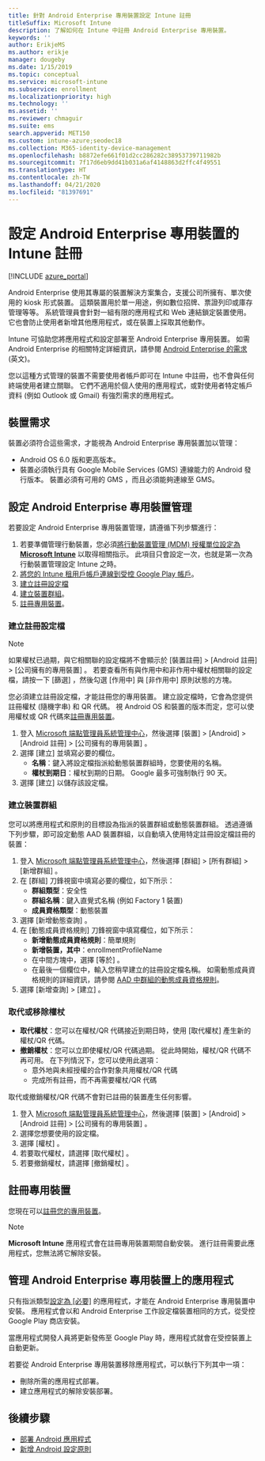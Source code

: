 ```yaml
---
title: 針對 Android Enterprise 專用裝置設定 Intune 註冊
titleSuffix: Microsoft Intune
description: 了解如何在 Intune 中註冊 Android Enterprise 專用裝置。
keywords: ''
author: ErikjeMS
ms.author: erikje
manager: dougeby
ms.date: 1/15/2019
ms.topic: conceptual
ms.service: microsoft-intune
ms.subservice: enrollment
ms.localizationpriority: high
ms.technology: ''
ms.assetid: ''
ms.reviewer: chmaguir
ms.suite: ems
search.appverid: MET150
ms.custom: intune-azure;seodec18
ms.collection: M365-identity-device-management
ms.openlocfilehash: b8872efe661f01d2cc286282c38953739711982b
ms.sourcegitcommit: 7f17d6eb9dd41b031a6af4148863d2ffc4f49551
ms.translationtype: HT
ms.contentlocale: zh-TW
ms.lasthandoff: 04/21/2020
ms.locfileid: "81397691"
---
```

# <a name="set-up-intune-enrollment-of-android-enterprise-dedicated-devices"></a>設定 Android Enterprise 專用裝置的 Intune 註冊

[!INCLUDE [azure_portal](../includes/azure_portal.md)]

Android Enterprise 使用其專屬的裝置解決方案集合，支援公司所擁有、單次使用的 kiosk 形式裝置。 這類裝置用於單一用途，例如數位招牌、票證列印或庫存管理等等。 系統管理員會針對一組有限的應用程式和 Web 連結鎖定裝置使用。 它也會防止使用者新增其他應用程式，或在裝置上採取其他動作。

Intune 可協助您將應用程式和設定部署至 Android Enterprise 專用裝置。 如需 Android Enterprise 的相關特定詳細資訊，請參閱 [Android Enterprise 的需求](https://support.google.com/work/android/answer/6174145?hl=en&ref_topic=6151012) \(英文\)。

您以這種方式管理的裝置不需要使用者帳戶即可在 Intune 中註冊，也不會與任何終端使用者建立關聯。 它們不適用於個人使用的應用程式，或對使用者特定帳戶資料 (例如 Outlook 或 Gmail) 有強烈需求的應用程式。

## <a name="device-requirements"></a>裝置需求

裝置必須符合這些需求，才能視為 Android Enterprise 專用裝置加以管理：

- Android OS 6.0 版和更高版本。
- 裝置必須執行具有 Google Mobile Services (GMS) 連線能力的 Android 發行版本。 裝置必須有可用的 GMS ，而且必須能夠連線至 GMS。

## <a name="set-up-android-enterprise-dedicated-device-management"></a>設定 Android Enterprise 專用裝置管理

若要設定 Android Enterprise 專用裝置管理，請遵循下列步驟進行：

1. 若要準備管理行動裝置，您必須[將行動裝置管理 (MDM) 授權單位設定為 **Microsoft Intune**](../fundamentals/mdm-authority-set.md) 以取得相關指示。 此項目只會設定一次，也就是第一次為行動裝置管理設定 Intune 之時。
2. [將您的 Intune 租用戶帳戶連線到受控 Google Play 帳戶](connect-intune-android-enterprise.md)。
3. [建立註冊設定檔](#create-an-enrollment-profile)
4. [建立裝置群組](#create-a-device-group)。
5. [註冊專用裝置](#enroll-the-dedicated-devices)。

### <a name="create-an-enrollment-profile"></a>建立註冊設定檔

> [!NOTE]
> 如果權杖已過期，與它相關聯的設定檔將不會顯示於 [裝置註冊]   > [Android 註冊]   > [公司擁有的專用裝置]  。 若要查看所有與作用中和非作用中權杖相關聯的設定檔，請按一下 [篩選]  ，然後勾選 [作用中] 與 [非作用中] 原則狀態的方塊。 

您必須建立註冊設定檔，才能註冊您的專用裝置。 建立設定檔時，它會為您提供註冊權杖 (隨機字串) 和 QR 代碼。 視 Android OS 和裝置的版本而定，您可以使用權杖或 QR 代碼來[註冊專用裝置](#enroll-the-dedicated-devices)。

1. 登入 [Microsoft 端點管理員系統管理中心](https://go.microsoft.com/fwlink/?linkid=2109431)，然後選擇 [裝置]   > [Android]   > [Android 註冊]   > [公司擁有的專用裝置]  。
2. 選擇 [建立]  並填寫必要的欄位。
    - **名稱**：鍵入將設定檔指派給動態裝置群組時，您要使用的名稱。
    - **權杖到期日**：權杖到期的日期。 Google 最多可強制執行 90 天。
3. 選擇 [建立]  以儲存該設定檔。

### <a name="create-a-device-group"></a>建立裝置群組

您可以將應用程式和原則的目標設為指派的裝置群組或動態裝置群組。 透過遵循下列步驟，即可設定動態 AAD 裝置群組，以自動填入使用特定註冊設定檔註冊的裝置：

1. 登入 [Microsoft 端點管理員系統管理中心](https://go.microsoft.com/fwlink/?linkid=2109431)，然後選擇 [群組]   > [所有群組]   > [新增群組]  。
2. 在 [群組]  刀鋒視窗中填寫必要的欄位，如下所示：
    - **群組類型**：安全性
    - **群組名稱**：鍵入直覺式名稱 (例如 Factory 1 裝置)
    - **成員資格類型**：動態裝置
3. 選擇 [新增動態查詢]  。
4. 在 [動態成員資格規則]  刀鋒視窗中填寫欄位，如下所示：
    - **新增動態成員資格規則**：簡單規則
    - **新增裝置，其中**：enrollmentProfileName
    - 在中間方塊中，選擇 [等於]  。
    - 在最後一個欄位中，輸入您稍早建立的註冊設定檔名稱。
    如需動態成員資格規則的詳細資訊，請參閱 [AAD 中群組的動態成員資格規則](https://docs.microsoft.com/azure/active-directory/users-groups-roles/groups-dynamic-membership)。 
5. 選擇 [新增查詢]   > [建立]  。

### <a name="replace-or-remove-tokens"></a>取代或移除權杖

- **取代權杖**：您可以在權杖/QR 代碼接近到期日時，使用 [取代權杖] 產生新的權杖/QR 代碼。
- **撤銷權杖**：您可以立即使權杖/QR 代碼過期。 從此時開始，權杖/QR 代碼不再可用。 在下列情況下，您可以使用此選項：
  - 意外地與未經授權的合作對象共用權杖/QR 代碼
  - 完成所有註冊，而不再需要權杖/QR 代碼

取代或撤銷權杖/QR 代碼不會對已註冊的裝置產生任何影響。

1. 登入 [Microsoft 端點管理員系統管理中心](https://go.microsoft.com/fwlink/?linkid=2109431)，然後選擇 [裝置]   > [Android]   > [Android 註冊]   > [公司擁有的專用裝置]  。
2. 選擇您想要使用的設定檔。
3. 選擇 [權杖]  。
4. 若要取代權杖，請選擇 [取代權杖]  。
5. 若要撤銷權杖，請選擇 [撤銷權杖]  。

## <a name="enroll-the-dedicated-devices"></a>註冊專用裝置

您現在可以[註冊您的專用裝置](android-dedicated-devices-fully-managed-enroll.md)。

> [!NOTE]
> **Microsoft Intune** 應用程式會在註冊專用裝置期間自動安裝。  進行註冊需要此應用程式，您無法將它解除安裝。 

## <a name="managing-apps-on-android-enterprise-dedicated-devices"></a>管理 Android Enterprise 專用裝置上的應用程式

只有指派類型[設定為 [必要]](../apps/apps-deploy.md#assign-an-app) 的應用程式，才能在 Android Enterprise 專用裝置中安裝。 應用程式會以和 Android Enterprise 工作設定檔裝置相同的方式，從受控 Google Play 商店安裝。

當應用程式開發人員將更新發佈至 Google Play 時，應用程式就會在受控裝置上自動更新。

若要從 Android Enterprise 專用裝置移除應用程式，可以執行下列其中一項：
- 刪除所需的應用程式部署。
- 建立應用程式的解除安裝部署。

## <a name="next-steps"></a>後續步驟
- [部署 Android 應用程式](../apps/apps-deploy.md)
- [新增 Android 設定原則](../configuration/device-profiles.md)
